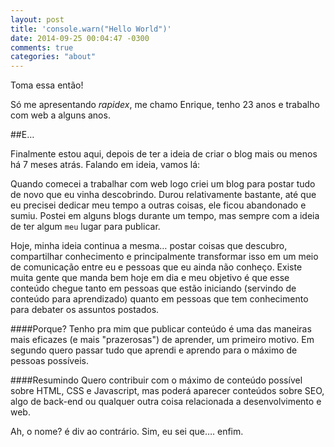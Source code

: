 ```yaml
---
layout: post
title: 'console.warn("Hello World")'
date: 2014-09-25 00:04:47 -0300
comments: true
categories: "about"
---
```


Toma essa então!

Só me apresentando _rapidex_, me chamo Enrique, tenho 23 anos e trabalho com web a alguns anos.

<!--more-->

##E…

Finalmente estou aqui, depois de ter a ideia de criar o blog mais ou menos há 7 meses atrás. Falando em ideia, vamos lá:

Quando comecei a trabalhar com web logo criei um blog para postar tudo de novo que eu vinha descobrindo. Durou relativamente bastante, até que eu precisei dedicar meu tempo a outras coisas, ele ficou abandonado e sumiu. Postei em alguns blogs durante um tempo, mas sempre com a ideia de ter algum `meu` lugar para publicar.

Hoje, minha ideia continua a mesma… postar coisas que descubro, compartilhar conhecimento e principalmente transformar isso em um meio de comunicação entre eu e pessoas que eu ainda não conheço. Existe muita gente que manda bem hoje em dia e meu objetivo é que esse conteúdo chegue tanto em pessoas que estão iniciando (servindo de conteúdo para aprendizado) quanto em pessoas que tem conhecimento para debater os assuntos postados.

####Porque?
Tenho pra mim que publicar conteúdo é uma das maneiras mais eficazes (e mais "prazerosas") de aprender, um primeiro motivo. Em segundo quero passar tudo que aprendi e aprendo para o máximo de pessoas possíveis.

####Resumindo
Quero contribuir com o máximo de conteúdo possível sobre HTML, CSS e Javascript, mas poderá aparecer conteúdos sobre SEO, algo de back-end ou qualquer outra coisa relacionada a desenvolvimento e web.


Ah, o nome? é div ao contrário. Sim, eu sei que…. enfim.

